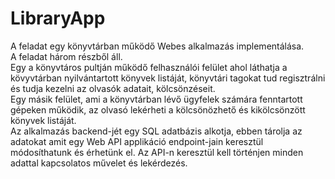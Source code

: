 # LibraryApp
A feladat egy könyvtárban működő Webes alkalmazás implementálása.\
A feladat három részből áll.  
Egy a könyvtáros pultján működő felhasználói felület ahol láthatja a kövyvtárban
nyilvántartott könyvek listáját, könyvtári tagokat tud regisztrálni és tudja kezelni az olvasók adatait,
kölcsönzéseit.  
Egy másik felület, ami a könyvtárban lévő ügyfelek számára fenntartott gépeken működik, az
olvasó lekérheti a kölcsönözhető és kikölcsönzött könyvek listáját.  
Az alkalmazás backend-jét egy SQL
adatbázis alkotja, ebben tárolja az adatokat amit egy Web API applikáció endpoint-jain keresztül
módosíthatunk és érhetünk el. Az API-n keresztül kell történjen minden adattal kapcsolatos művelet és
lekérdezés.

